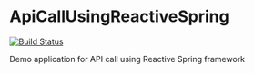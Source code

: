 # ApiCallUsingReactiveSpring

[![Build Status](https://travis-ci.com/rsbeoriginal/ApiCallUsingReactiveSpring.svg?branch=main)](https://travis-ci.com/rsbeoriginal/ApiCallUsingReactiveSpring)

Demo application for API call using Reactive Spring framework
